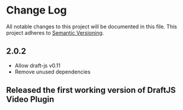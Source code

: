 # Change Log

All notable changes to this project will be documented in this file.
This project adheres to [Semantic Versioning](http://semver.org/).

## 2.0.2

- Allow draft-js v0.11
- Remove unused dependencies

## Released the first working version of DraftJS Video Plugin
